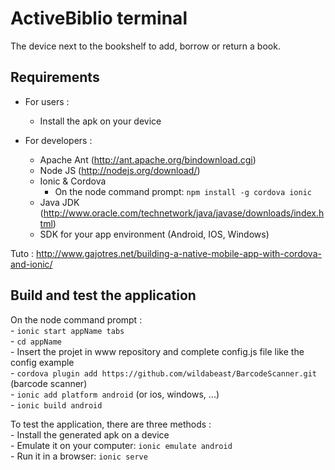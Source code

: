 ActiveBiblio terminal
=====================

The device next to the bookshelf to add, borrow or return a book.


Requirements
------------

- For users :
	- Install the apk on your device
	
- For developers :
	- Apache Ant (http://ant.apache.org/bindownload.cgi)
	- Node JS (http://nodejs.org/download/)
	- Ionic & Cordova
		- On the node command prompt: `npm install -g cordova ionic`
	- Java JDK (http://www.oracle.com/technetwork/java/javase/downloads/index.html)
	- SDK for your app environment (Android, IOS, Windows)
	
Tuto : http://www.gajotres.net/building-a-native-mobile-app-with-cordova-and-ionic/

Build and test the application
-------------------------------

On the node command prompt :    
	- `ionic start appName tabs`    
	- `cd appName`    
	- Insert the projet in www repository and complete config.js file like the config example     
	- `cordova plugin add https://github.com/wildabeast/BarcodeScanner.git` (barcode scanner)    
	- `ionic add platform android` (or ios, windows, ...)    
	- `ionic build android`       
	
To test the application, there are three methods :    
	- Install the generated apk on a device    
	- Emulate it on your computer: `ionic emulate android`    
	- Run it in a browser: `ionic serve`    
